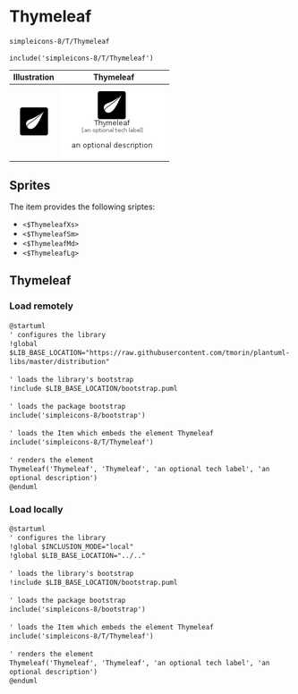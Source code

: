 # Thymeleaf


```text
simpleicons-8/T/Thymeleaf
```

```text
include('simpleicons-8/T/Thymeleaf')
```



| Illustration | Thymeleaf |
| :---: | :---: |
| ![illustration for Illustration](../../simpleicons-8/T/Thymeleaf.png) | ![illustration for Thymeleaf](../../simpleicons-8/T/Thymeleaf.Local.png) |



## Sprites
The item provides the following sriptes:

- `<$ThymeleafXs>`
- `<$ThymeleafSm>`
- `<$ThymeleafMd>`
- `<$ThymeleafLg>`





## Thymeleaf

### Load remotely
```plantuml
@startuml
' configures the library
!global $LIB_BASE_LOCATION="https://raw.githubusercontent.com/tmorin/plantuml-libs/master/distribution"

' loads the library's bootstrap
!include $LIB_BASE_LOCATION/bootstrap.puml

' loads the package bootstrap
include('simpleicons-8/bootstrap')

' loads the Item which embeds the element Thymeleaf
include('simpleicons-8/T/Thymeleaf')

' renders the element
Thymeleaf('Thymeleaf', 'Thymeleaf', 'an optional tech label', 'an optional description')
@enduml
```

### Load locally
```plantuml
@startuml
' configures the library
!global $INCLUSION_MODE="local"
!global $LIB_BASE_LOCATION="../.."

' loads the library's bootstrap
!include $LIB_BASE_LOCATION/bootstrap.puml

' loads the package bootstrap
include('simpleicons-8/bootstrap')

' loads the Item which embeds the element Thymeleaf
include('simpleicons-8/T/Thymeleaf')

' renders the element
Thymeleaf('Thymeleaf', 'Thymeleaf', 'an optional tech label', 'an optional description')
@enduml
```


